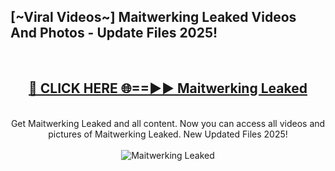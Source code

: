 <h2>[~Viral Videos~] Maitwerking Leaked Videos And Photos - Update Files 2025!</h2>
<br>
<div align="center">
<h2><a href="https://top-ai-tools.click/QrbHav" rel="nofollow">🔴 CLICK HERE 🌐==►► Maitwerking Leaked</a></h2>
<br>
Get Maitwerking Leaked and all content. Now you can access all videos and pictures of Maitwerking Leaked. New Updated Files 2025!
<br>
<br>
<a href="https://top-ai-tools.click/QrbHav" rel="nofollow" data-target="animated-image.originalLink"><img src="https://i.ibb.co.com/WyWwxjT/player-gif2.gif" alt="Maitwerking Leaked" style="max-width: 100%; display: inline-block;" data-target="animated-image.originalImage"></a>
</div>
<br>